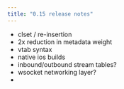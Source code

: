 ```yaml
---
title: "0.15 release notes"
---
```


- clset / re-insertion
- 2x reduction in metadata weight
- vtab syntax
- native ios builds
- inbound/outbound stream tables?
- wsocket networking layer?
- 